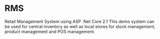 # RMS
Retail Management System using ASP .Net Core 2.1
This demo system can be used for central inventory as well as local stores for stock management, product management and POS management.
